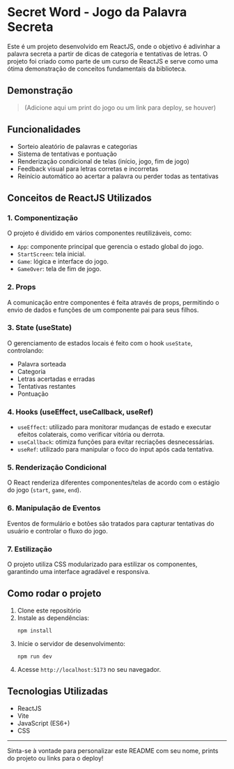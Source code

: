 # Secret Word - Jogo da Palavra Secreta

Este é um projeto desenvolvido em ReactJS, onde o objetivo é adivinhar a palavra secreta a partir de dicas de categoria e tentativas de letras. O projeto foi criado como parte de um curso de ReactJS e serve como uma ótima demonstração de conceitos fundamentais da biblioteca.

## Demonstração

> (Adicione aqui um print do jogo ou um link para deploy, se houver)

## Funcionalidades

- Sorteio aleatório de palavras e categorias
- Sistema de tentativas e pontuação
- Renderização condicional de telas (início, jogo, fim de jogo)
- Feedback visual para letras corretas e incorretas
- Reinício automático ao acertar a palavra ou perder todas as tentativas

## Conceitos de ReactJS Utilizados

### 1. **Componentização**
O projeto é dividido em vários componentes reutilizáveis, como:
- `App`: componente principal que gerencia o estado global do jogo.
- `StartScreen`: tela inicial.
- `Game`: lógica e interface do jogo.
- `GameOver`: tela de fim de jogo.

### 2. **Props**
A comunicação entre componentes é feita através de props, permitindo o envio de dados e funções de um componente pai para seus filhos.

### 3. **State (useState)**
O gerenciamento de estados locais é feito com o hook `useState`, controlando:
- Palavra sorteada
- Categoria
- Letras acertadas e erradas
- Tentativas restantes
- Pontuação

### 4. **Hooks (useEffect, useCallback, useRef)**
- `useEffect`: utilizado para monitorar mudanças de estado e executar efeitos colaterais, como verificar vitória ou derrota.
- `useCallback`: otimiza funções para evitar recriações desnecessárias.
- `useRef`: utilizado para manipular o foco do input após cada tentativa.

### 5. **Renderização Condicional**
O React renderiza diferentes componentes/telas de acordo com o estágio do jogo (`start`, `game`, `end`).

### 6. **Manipulação de Eventos**
Eventos de formulário e botões são tratados para capturar tentativas do usuário e controlar o fluxo do jogo.

### 7. **Estilização**
O projeto utiliza CSS modularizado para estilizar os componentes, garantindo uma interface agradável e responsiva.

## Como rodar o projeto

1. Clone este repositório
2. Instale as dependências:
   ```
   npm install
   ```
3. Inicie o servidor de desenvolvimento:
   ```
   npm run dev
   ```
4. Acesse `http://localhost:5173` no seu navegador.

## Tecnologias Utilizadas

- ReactJS
- Vite
- JavaScript (ES6+)
- CSS

---

Sinta-se à vontade para personalizar este README com seu nome, prints do projeto ou links para o deploy!
